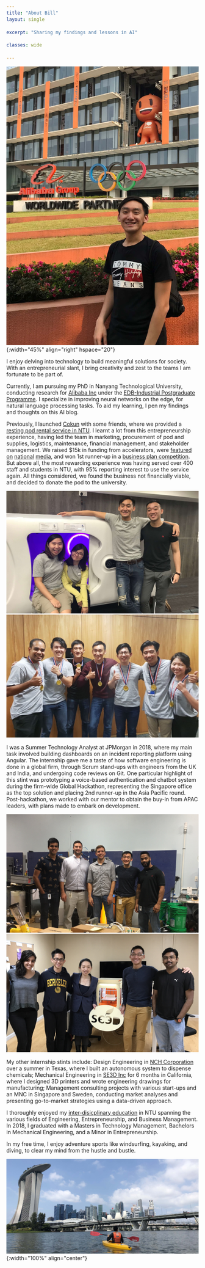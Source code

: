 ```yaml
---
title: "About Bill"
layout: single

excerpt: "Sharing my findings and lessons in AI"

classes: wide

---
```

![Photo](/assets/img/alibaba_office.jpg){:width="45%" align="right" hspace="20"}

I enjoy delving into technology to build meaningful solutions for society. With an entrepreneurial slant, I bring creativity and zest to the teams I am fortunate to be part of.

Currently, I am pursuing my PhD in Nanyang Technological University, conducting research for [Alibaba Inc](https://media.ntu.edu.sg/NewsReleases/Pages/newsdetail.aspx?news=9e521a80-eaec-41ac-9c7e-802a62fc8d52) under the [EDB-Industrial Postgraduate Programme](https://www.ntu.edu.sg/alibaba-NTU/PhD-application/Pages/index.aspx). I specialize in improving neural networks on the edge, for natural language processing tasks. To aid my learning, I pen my findings and thoughts on this AI blog. 

<!-- Some of my works are currently under review in AI conferences and I am thus unable to eloborate to respect anonymity requirements, but would be happy to share them in person. Feel free to check out my side projects on [Github](https://github.com/billptw).
Some of my recent works include designing latent tree induction modules for LSTM and Transformers models, and uncovering the failure of state-of-the-art models on systematic generalization of multi-hierarchical reasoning. -->

Previously, I launched [Cokun](http://www.weeworks.wkwsci.ntu.edu.sg/NanyangChronicle/News/2502sleepingpod.html) with some friends, where we provided a [resting pod rental service in NTU](https://www.facebook.com/watch/?v=1904767012895024). I learnt a lot from this entrepreneurship experience, having led the team in marketing, procurement of pod and supplies, logistics, maintenance, financial management, and stakeholder management. We raised $15k in funding from accelerators, were [featured](https://www.straitstimes.com/singapore/book-pod-for-short-nap-on-ntu-campus) [on](https://www.tnp.sg/news/singapore/ntu-students-get-new-rest-pod) [national](https://www.straitstimes.com/singapore/ntu-launches-rest-pod-in-school-library-for-students-to-catch-a-quick-nap) [media](https://www.businessinsider.sg/another-singapore-university-students-place-nap-already-fully-booked), and won 1st runner-up in a [business plan competition](https://www.nexiats.com.sg/news-insights/nexia-ts-congratulates-winners-nexia-day-business-plans-contest-2018/). But above all, the most rewarding experience was having served over 400 staff and students in NTU, with 95% reporting interest to use the service again. All things considered, we found the business not financially viable, and decided to donate the pod to the university.

<div class="img-row">
    <div class="img-col">
        <img src="/assets/img/cokun.jpg">
    </div>
    <div class="img-col">
        <img src="/assets/img/jpm.jpg">
    </div>
</div>

I was a Summer Technology Analyst at JPMorgan in 2018, where my main task involved building dashboards on an incident reporting platform using Angular. The internship gave me a taste of how software engineering is done in a global firm, through Scrum stand-ups with engineers from the UK and India, and undergoing code reviews on Git. One particular highlight of this stint was prototyping a voice-based authentication and chatbot system during the firm-wide Global Hackathon, representing the Singapore office as the top solution and placing 2nd runner-up in the Asia Pacific round. Post-hackathon, we worked with our mentor to obtain the buy-in from APAC leaders, with plans made to embark on development.
<div class="img-row">
    <div class="img-col">
        <img src="/assets/img/nch.jpg">
    </div>
    <div class="img-col">
        <img src="/assets/img/se3d.jpg">
    </div>
</div>

My other internship stints include: Design Engineering in [NCH Corporation](https://www.nch.com/) over a summer in Texas, where I built an autonomous system to dispense chemicals; Mechanical Engineering in [SE3D Inc](https://www.linkedin.com/company/se3d/) for 6 months in California, where I designed 3D printers and wrote engineering drawings for manufacturing; Management consulting projects with various start-ups and an MNC in Singapore and Sweden, conducting market analyses and presenting go-to-market strategies using a data-driven approach.

I thoroughly enjoyed my [inter-disicplinary education](http://www.ntu.edu.sg/rep/Pages/default.aspx) in NTU spanning the various fields of Engineering, Entrepreneurship, and Business Management. In 2018, I graduated with a Masters in Technology Management, Bachelors in Mechanical Engineering, and a Minor in Entrepreneurship.

In my free time, I enjoy adventure sports like windsurfing, kayaking, and diving, to clear my mind from the hustle and bustle. 

![Photo](/assets/img/kayak.jpg){:width="100%" align="center"}
